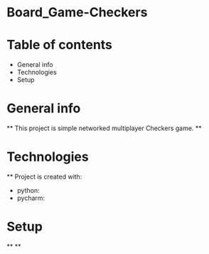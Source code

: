 # Board_Game-Checkers
# Table of contents
* General info
* Technologies
* Setup

# General info
**
This project is simple networked multiplayer Checkers game.
**
# Technologies
**
Project is created with:
 * python:
 * pycharm:

# Setup
**
**
